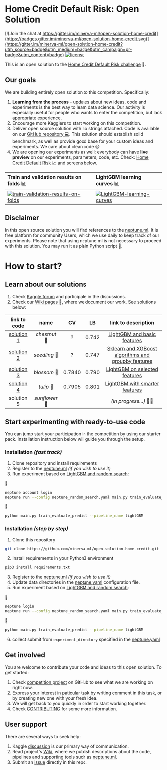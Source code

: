 # Home Credit Default Risk: Open Solution
[![Join the chat at https://gitter.im/minerva-ml/open-solution-home-credit](https://badges.gitter.im/minerva-ml/open-solution-home-credit.svg)](https://gitter.im/minerva-ml/open-solution-home-credit?utm_source=badge&utm_medium=badge&utm_campaign=pr-badge&utm_content=badge)
[![license](https://img.shields.io/github/license/mashape/apistatus.svg?maxAge=2592000)](https://github.com/minerva-ml/open-solution-home-credit/blob/master/LICENSE)

This is an open solution to the [Home Credit Default Risk challenge](https://www.kaggle.com/c/home-credit-default-risk) :house_with_garden:.

## Our goals
We are building entirely open solution to this competition. Specifically:
1. **Learning from the process** - updates about new ideas, code and experiments is the best way to learn data science. Our activity is especially useful for people who wants to enter the competition, but lack appropriate experience.
1. Encourage more Kagglers to start working on this competition.
1. Deliver open source solution with no strings attached. Code is available on our [GitHub repository :computer:](https://github.com/neptune-ml/open-solution-home-credit). This solution should establish solid benchmark, as well as provide good base for your custom ideas and experiments. We care about clean code :smiley:
1. We are opening our experiments as well: everybody can have **live preview** on our experiments, parameters, code, etc. Check: [Home Credit Default Risk :chart_with_upwards_trend:](https://app.neptune.ml/neptune-ml/Home-Credit-Default-Risk) and screens below.

| Train and validation results on folds :bar_chart: | LightGBM learning curves :bar_chart: |
|:---|:---|
|[![train-validation-results-on-folds](https://gist.githubusercontent.com/kamil-kaczmarek/b3b939797fb39752c45fdadfedba3ed9/raw/fbc925f683853fa8af5a95426fcd37fcb3afcf38/hc-1.png)](https://app.neptune.ml/-/dashboard/experiment/9f58e223-cbf2-4954-9a64-c0b454b30c56) | [![LightGBM-learning-curves](https://gist.githubusercontent.com/kamil-kaczmarek/b3b939797fb39752c45fdadfedba3ed9/raw/fbc925f683853fa8af5a95426fcd37fcb3afcf38/hc-2.png)](https://app.neptune.ml/-/dashboard/experiment/9f58e223-cbf2-4954-9a64-c0b454b30c56) |

## Disclaimer
In this open source solution you will find references to the [neptune.ml](https://neptune.ml). It is free platform for community Users, which we use daily to keep track of our experiments. Please note that using neptune.ml is not necessary to proceed with this solution. You may run it as plain Python script :snake:.

# How to start?
## Learn about our solutions
1. Check [Kaggle forum](https://www.kaggle.com/c/home-credit-default-risk/discussion/57175) and participate in the discussions.
1. Check our [Wiki pages :house_with_garden:](https://github.com/neptune-ml/open-solution-home-credit/wiki), where we document our work. See solutions below:

| link to code | name | CV | LB | link to description |
|:---:|:---:|:---:|:---:|:---:|
|[solution 1](https://github.com/neptune-ml/open-solution-home-credit/tree/solution-1)|*chestnut* :chestnut:|?|0.742|[LightGBM and basic features](https://github.com/neptune-ml/open-solution-home-credit/wiki/LightGBM-and-basic-features)|
|[solution 2](https://github.com/neptune-ml/open-solution-home-credit/tree/solution-2)|*seedling* :seedling:|?|0.747|[Sklearn and XGBoost algorithms and groupby features](https://github.com/neptune-ml/open-solution-home-credit/wiki/Sklearn-and-XGBoost-algorithms-and-groupby-features)|
|[solution 3](https://github.com/neptune-ml/open-solution-home-credit/tree/solution-3)|*blossom* :blossom:|0.7840|0.790|[LightGBM on selected features](https://github.com/neptune-ml/open-solution-home-credit/wiki/LightGBM-on-selected-features)|
|[solution 4](https://github.com/neptune-ml/open-solution-home-credit/tree/solution-4)|*tulip* :tulip: |0.7905|0.801|[LightGBM with smarter features](https://github.com/neptune-ml/open-solution-home-credit/wiki/LightGBM-with-smarter-features)|
|solution 5|*sunflower* :sunflower:|||*(in progress...)* :construction_worker_woman:|

## Start experimenting with ready-to-use code
You can jump start your participation in the competition by using our starter pack. Installation instruction below will guide you through the setup.

### Installation *(fast track)*
1. Clone repository and install requirements
1. Register to the [neptune.ml](https://neptune.ml) _(if you wish to use it)_
1. Run experiment based on [LightGBM and random search](https://github.com/minerva-ml/open-solution-home-credit/wiki/LightGBM-and-basic-features):

:trident:
```bash
neptune account login
neptune run --config neptune_random_search.yaml main.py train_evaluate_predict --pipeline_name lightGBM
```

:snake:
```bash
python main.py train_evaluate_predict --pipeline_name lightGBM
```

### Installation *(step by step)*
1. Clone this repository
```bash
git clone https://github.com/minerva-ml/open-solution-home-credit.git
```
2. Install requirements in your Python3 environment
```bash
pip3 install requirements.txt
```
3. Register to the [neptune.ml](https://neptune.ml) _(if you wish to use it)_
4. Update data directories in the [neptune.yaml](https://github.com/minerva-ml/open-solution-home-credit/blob/master/neptune.yaml) configuration file.
5. Run experiment based on [LightGBM and random search](https://github.com/minerva-ml/open-solution-home-credit/wiki/LightGBM-and-basic-features):

:trident:
```bash
neptune login
neptune run --config neptune_random_search.yaml main.py train_evaluate_predict --pipeline_name lightGBM
```

:snake:
```bash
python main.py train_evaluate_predict --pipeline_name lightGBM
```

6. collect submit from `experiment_directory` specified in the [neptune.yaml](https://github.com/minerva-ml/open-solution-home-credit/blob/master/neptune.yaml)


## Get involved
You are welcome to contribute your code and ideas to this open solution. To get started:
1. Check [competition project](https://github.com/minerva-ml/open-solution-home-credit/projects/1) on GitHub to see what we are working on right now.
1. Express your interest in paticular task by writing comment in this task, or by creating new one with your fresh idea.
1. We will get back to you quickly in order to start working together.
1. Check [CONTRIBUTING](CONTRIBUTING.md) for some more information.

## User support
There are several ways to seek help:
1. Kaggle [discussion](https://www.kaggle.com/c/home-credit-default-risk/discussion/57175) is our primary way of communication.
1. Read project's [Wiki](https://github.com/minerva-ml/open-solution-home-credit/wiki), where we publish descriptions about the code, pipelines and supporting tools such as [neptune.ml](https://neptune.ml).
1. Submit an [issue]((https://github.com/minerva-ml/open-solution-home-credit/issues)) directly in this repo.
